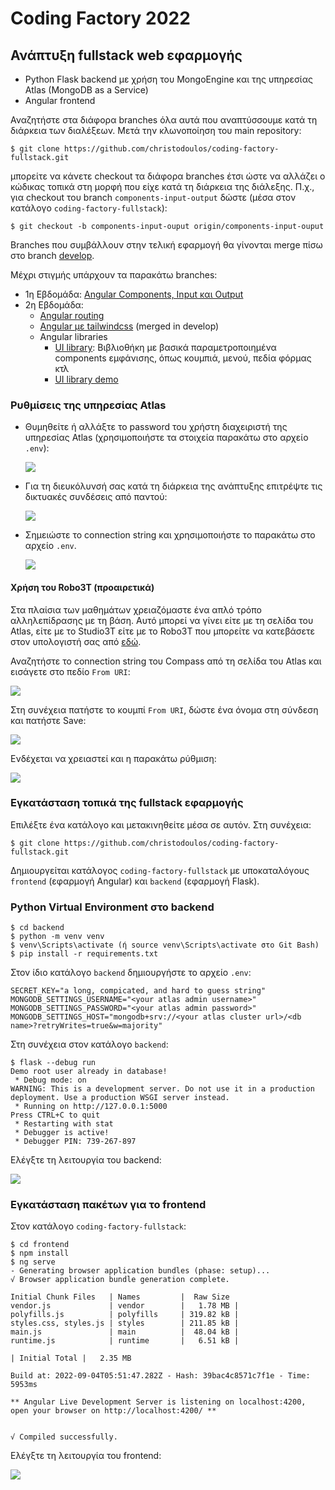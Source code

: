 # Coding Factory 2022

## Ανάπτυξη fullstack web εφαρμογής

- Python Flask backend με χρήση του MongoEngine και της υπηρεσίας Atlas (MongoDB as a Service)
- Angular frontend

Αναζητήστε στα διάφορα branches όλα αυτά που αναπτύσσουμε κατά τη διάρκεια των διαλέξεων. Μετά την κλωνοποίηση του main repository:

```
$ git clone https://github.com/christodoulos/coding-factory-fullstack.git
```

μπορείτε να κάνετε checkout τα διάφορα branches έτσι ώστε να αλλάζει ο κώδικας τοπικά στη μορφή που είχε κατά τη διάρκεια της διάλεξης. Π.χ., για checkout του branch `components-input-output` δώστε (μέσα στον κατάλογο `coding-factory-fullstack`):

```
$ git checkout -b components-input-ouput origin/components-input-ouput
```

Branches που συμβάλλουν στην τελική εφαρμογή θα γίνονται merge πίσω στο branch [develop](https://github.com/christodoulos/coding-factory-fullstack/tree/develop).

Μέχρι στιγμής υπάρχουν τα παρακάτω branches:

- 1η Εβδομάδα: [Angular Components, Input και Output](https://github.com/christodoulos/coding-factory-fullstack/tree/components-input-ouput/frontend/src/app)
- 2η Εβδομάδα:
  - [Angular routing](https://github.com/christodoulos/coding-factory-fullstack/tree/routing/frontend/src/app)
  - [Angular με tailwindcss](https://github.com/christodoulos/coding-factory-fullstack/tree/tailwindcss) (merged in develop)
  - Angular libraries
    - [UI library](https://github.com/christodoulos/coding-factory-fullstack/tree/library-primer/frontend/projects/ui/src/lib): Βιβλιοθήκη με βασικά παραμετροποιημένα components εμφάνισης, όπως κουμπιά, μενού, πεδία φόρμας κτλ
    - [UI library demo](https://github.com/christodoulos/coding-factory-fullstack/tree/library-primer/frontend/src/app)

### Ρυθμίσεις της υπηρεσίας Atlas

- Θυμηθείτε ή αλλάξτε το password του χρήστη διαχειριστή της υπηρεσίας Atlas (χρησιμοποιήστε τα στοιχεία παρακάτω στο αρχείο `.env`):

  ![](img/atlas-admin.png)

- Για τη διευκόλυνσή σας κατά τη διάρκεια της ανάπτυξης επιτρέψτε τις δικτυακές συνδέσεις από παντού:

  ![](img/atlas-network.png)

- Σημειώστε το connection string και χρησιμοποιήστε το παρακάτω στο αρχείο `.env`.

  ![](img/atlas-connect.png)

#### Χρήση του Robo3T (προαιρετικά)

Στα πλαίσια των μαθημάτων χρειαζόμαστε ένα απλό τρόπο αλληλεπίδρασης με τη βάση. Αυτό μπορεί να γίνει είτε με τη σελίδα του Atlas, είτε με το Studio3T είτε με το Robo3T που μπορείτε να κατεβάσετε στον υπολογιστή σας από [εδώ](https://github.com/Studio3T/robomongo).

Αναζητήστε το connection string του Compass από τη σελίδα του Atlas και εισάγετε στο πεδίο `From URI`:

![](img/robo3t-from-uri.png)

Στη συνέχεια πατήστε το κουμπί `From URI`, δώστε ένα όνομα στη σύνδεση και πατήστε Save:

![](img/robo3t-replica-set.png)

Ενδέχεται να χρειαστεί και η παρακάτω ρύθμιση:

![](img/robo3t-tls.png)

### Εγκατάσταση τοπικά της fullstack εφαρμογής

Επιλέξτε ένα κατάλογο και μετακινηθείτε μέσα σε αυτόν. Στη συνέχεια:

```
$ git clone https://github.com/christodoulos/coding-factory-fullstack.git
```

Δημιουργείται κατάλογος `coding-factory-fullstack` με υποκαταλόγους `frontend` (εφαρμογή Angular) και `backend` (εφαρμογή Flask).

### Python Virtual Environment στο backend

```
$ cd backend
$ python -m venv venv
$ venv\Scripts\activate (ή source venv\Scripts\activate στο Git Bash)
$ pip install -r requirements.txt
```

Στον ίδιο κατάλογο `backend` δημιουργήστε το αρχείο `.env`:

```
SECRET_KEY="a long, compicated, and hard to guess string"
MONGODB_SETTINGS_USERNAME="<your atlas admin username>"
MONGODB_SETTINGS_PASSWORD="<your atlas admin password>"
MONGODB_SETTINGS_HOST="mongodb+srv://<your atlas cluster url>/<db name>?retryWrites=true&w=majority"
```

Στη συνέχεια στον κατάλογο `backend`:

```
$ flask --debug run
Demo root user already in database!
 * Debug mode: on
WARNING: This is a development server. Do not use it in a production deployment. Use a production WSGI server instead.
 * Running on http://127.0.0.1:5000
Press CTRL+C to quit
 * Restarting with stat
 * Debugger is active!
 * Debugger PIN: 739-267-897
```

Ελέγξτε τη λειτουργία του backend:

![](img/flask-backend.png)

### Εγκατάσταση πακέτων για το frontend

Στον κατάλογο `coding-factory-fullstack`:

```
$ cd frontend
$ npm install
$ ng serve
- Generating browser application bundles (phase: setup)...
√ Browser application bundle generation complete.

Initial Chunk Files   | Names         |  Raw Size
vendor.js             | vendor        |   1.78 MB |
polyfills.js          | polyfills     | 319.82 kB |
styles.css, styles.js | styles        | 211.85 kB |
main.js               | main          |  48.04 kB |
runtime.js            | runtime       |   6.51 kB |

| Initial Total |   2.35 MB

Build at: 2022-09-04T05:51:47.282Z - Hash: 39bac4c8571c7f1e - Time: 5953ms

** Angular Live Development Server is listening on localhost:4200, open your browser on http://localhost:4200/ **


√ Compiled successfully.
```

Ελέγξτε τη λειτουργία του frontend:

![](img/angular-frontend.png)
